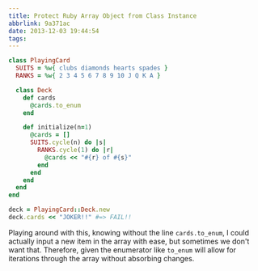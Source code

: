 ```yaml
---
title: Protect Ruby Array Object from Class Instance
abbrlink: 9a371ac
date: 2013-12-03 19:44:54
tags:
---
```

``` ruby
class PlayingCard
  SUITS = %w{ clubs diamonds hearts spades }
  RANKS = %w{ 2 3 4 5 6 7 8 9 10 J Q K A }

  class Deck
    def cards
      @cards.to_enum
    end

    def initialize(n=1)
      @cards = []
      SUITS.cycle(n) do |s|
        RANKS.cycle(1) do |r|
          @cards << "#{r} of #{s}"
        end
      end
    end
  end
end

deck = PlayingCard::Deck.new
deck.cards << "JOKER!!" #=> FAIL!!
```

Playing around with this, knowing without the line `cards.to_enum`, I could actually input a new item in the array with ease, but sometimes we don't want that. Therefore, given the enumerator like `to_enum` will allow for iterations through the array without absorbing changes.
